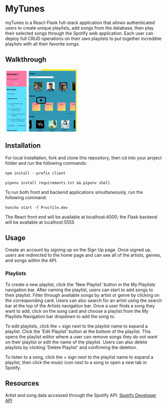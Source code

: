 # MyTunes

myTunes is a React-Flask full-stack application that allows authenticated users to create unique playlists, add songs from the database, then play their selected songs through the Spotify web application. Each user can deploy full CRUD operations on their own playlists to put together incredible playlists with all their favorite songs.

## Walkthrough

<a href="https://www.youtube.com/watch?v=DFA_5AwnnIw" title="myTunes Music Application Walkthrough"><img src="./client/src/images/myTunes-play.jpeg" height="200px" alt="myTunes Walkthrough" /></a>

## Installation

For local installation, fork and clone this repository, then cd into your project folder and run the following commands:

`npm install --prefix client`

`pipenv install requirements.txt && pipenv shell`

To run both front and backend applications simultaneously, run the following command:

`honcho start -f Procfile.dev`

The React front end will be available at localhost:4000; the Flask backend will be available at localhost:5555

## Usage

Create an account by signing up on the Sign Up page. Once signed up, users are redirected to the home page and can see all of the artists, genres, and songs within the API. 

### Playlists

To create a new playlist, click the 'New Playlist' button in the My Playlists navigation bar. After naming the playlist, users can start to add songs to their playlist. Filter through available songs by artist or genre by clicking on the corresponding card. Users can also search for an artist using the search bar at the top of the Artists navigation bar. Once a user finds a song they want to add, click on the song card and choose a playlist from the My Playlists Navigation bar dropdown to add the song to. 

To edit playlists, click the + sign next to the playlist name to expand a playlist. Click the 'Edit Playlist' button at the bottom of the playlist. This opens the playlist editor where a user can remove songs they do not want on their playlist or edit the name of the playlist. Users can also delete playlists by clicking 'Delete Playlist' and confirming the deletion.

To listen to a song, click the + sign next to the playlist name to expand a playlist, then click the music icon next to a song to open a new tab in Spotify.

## Resources

Artist and song data accessed through the Spotify API: [Spotify Developer API](https://developer.spotify.com/documentation/web-api)
